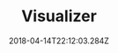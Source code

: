 ---
path: "/visualizer"
date: "2018-04-14T22:12:03.284Z"
title: "Visualizer"
tags: ["WebGL", "Experiment"]
thumbnail: "https://i.imgur.com/qpAr8GX.gif"
cover: "visualizer.png"
embed: ''
about: "‘Visualizer’ was born after an R&D process I did with Roey Tsemah and Ronen Tanchum. Initially our goal was to research how we could use the Web Audio API, to analyse incoming signal (music or microphone inputs), and drive geometry deformations in real-time, while keeping performance optimal so it could run on mobile browsers as well.

After the R&D process was done, I went on to design the concept art for this visualizer, using 3D animation and environment design software packages and then implementing these designs in the web using Three.js. This work was made possible thanks to the amazing post “Experiments with Perlin Noise” examples by Jaume Sanchez."
links: [['Demo', 'https://juniorxsound.github.io/ICM-Fall-2016/3D_Web_Audio_Visualiser/'], ['Github', 'https://github.com/juniorxsound/ICM-Fall-2016/tree/master/3D_Web_Audio_Visualiser']]
components: [['code', 'Javascript, GLSL'], ['software', 'Blender, e-on Vue, Adobe Photoshop'], ['3d', 'Three.js']]
credits: ''
press: []
excerpt: "A 3D web audio sound visulaizer."
---